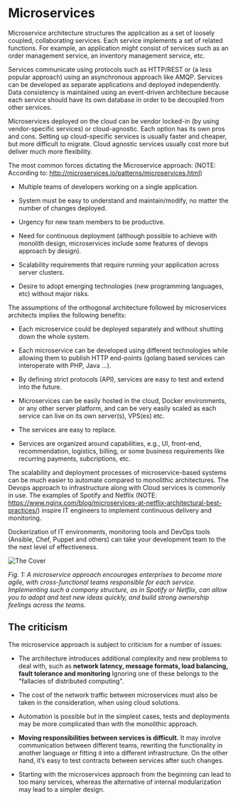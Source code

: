 
# Microservices

Microservice architecture structures the application as a set of loosely coupled, collaborating services. Each service implements a set of related functions. For example, an application might consist of services such as an order management service, an inventory management service, etc.

Services communicate using protocols such as HTTP/REST or (a less popular approach) using an asynchronous approach like AMQP. Services can be developed as separate applications and deployed independently. Data consistency is maintained using an event-driven architecture because each service should have its own database in order to be decoupled from other services. 

Microservices deployed on the cloud can be vendor locked-in (by using vendor-specific services) or cloud-agnostic. Each option has its own pros and cons. Setting up cloud-specific services is usually faster and cheaper, but more difficult to migrate. Cloud agnostic services usually cost more but deliver much more flexibility.

The most common forces dictating the Microservice approach: (NOTE:  According to: http://microservices.io/patterns/microservices.html)

* Multiple teams of developers working on a single application.

* System must be easy to understand and maintain/modify, no matter the number of changes deployed.

* Urgency for new team members to be productive.

* Need for continuous deployment (although possible to achieve with monolith design, microservices include some features of devops approach by design).

* Scalability requirements that require running your application across server clusters.

* Desire to adopt emerging technologies (new programming languages, etc) without major risks.

The assumptions of the orthogonal architecture followed by microservices architects implies the following benefits:

* Each microservice could be deployed separately and without shutting down the whole system.

* Each microservice can be developed using different technologies while allowing them to publish HTTP end-points (golang based services can interoperate with PHP, Java …).

* By defining strict protocols (API), services are easy to test and extend into the future.

* Microservices can be easily hosted in the cloud, Docker environments, or any other server platform, and can be very easily scaled as each service can live on its own server(s), VPS(es) etc.

* The services are easy to replace.

* Services are organized around capabilities, e.g., UI, front-end, recommendation, logistics, billing, or some business requirements like recurring payments, subcriptions, etc.

The scalability and deployment processes of microservice-based systems can be much easier to automate compared to monolithic architectures. The Devops approach to infrastructure along with Cloud services is commonly in use. The examples of Spotify and Netflix (NOTE:  https://www.nginx.com/blog/microservices-at-netflix-architectural-best-practices/) inspire IT engineers to implement continuous delivery and monitoring.

Dockerization of IT environments, monitoring tools and DevOps tools (Ansible, Chef, Puppet and others) can take your development team to the the next level of effectiveness.

![The Cover](/gfx/image_1.jpg)

*Fig. 1: A microservice approach encourages enterprises to become more agile, with cross-functional teams responsible for each service. Implementing such a company structure, as in Spotify or Netflix, can allow you to adopt and test new ideas quickly, and build strong ownership feelings across the teams.*

## The criticism

The microservice approach is subject to criticism for a number of issues:

* The architecture introduces additional complexity and new problems to deal with, such as **network latency, message formats, load balancing, fault tolerance and monitoring** Ignoring one of these belongs to the "fallacies of distributed computing".

* The cost of the network traffic between microservices must also be taken in the consideration, when using cloud solutions.

* Automation is possible but in the simplest cases, tests and deployments may be more complicated than with the monolithic approach.

* **Moving responsibilities between services is difficult.** It may involve communication between different teams, rewriting the functionality in another language or fitting it into a different infrastructure. On the other hand, it’s easy to test contracts between services after such changes.

* Starting with the microservices approach from the beginning can lead to too many services, whereas the alternative of internal modularization may lead to a simpler design.

